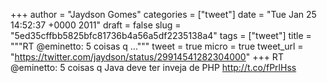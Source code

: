 
+++
author = "Jaydson Gomes"
categories = ["tweet"]
date = "Tue Jan 25 14:52:37 +0000 2011"
draft = false
slug = "5ed35cffbb5825bfc81736b4a56a5df2235138a4"
tags = ["tweet"]
title = """RT @eminetto: 5 coisas q ..."""
tweet = true
micro = true
tweet_url = "https://twitter.com/jaydson/status/29914541282304000"
+++
RT @eminetto: 5 coisas q Java deve ter inveja de PHP http://t.co/fPrlHss
